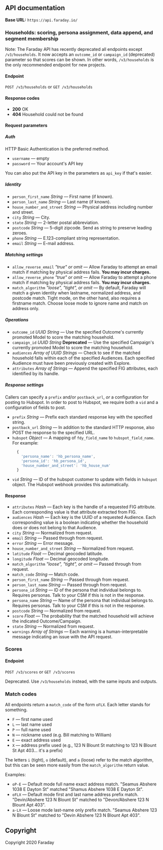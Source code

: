 ## API documentation

**Base URL:** `https://api.faraday.io/`

### Households: scoring, persona assignment, data append, and segment membership

Note: The Faraday API has recently deprecated all endpoints except `/v3/households`. It now accepts an `outcome_id` or `campaign_id` (deprecated) parameter so that scores can be shown. In other words, `/v3/households` is the only recommended endpoint for new projects.

#### Endpoint

`POST /v3/households` or `GET /v3/households`

#### Response codes

* **200** OK
* **404** Household could not be found

#### Request parameters

##### Auth

HTTP Basic Authentication is the preferred method.

  * `username` — empty
  * `password` — Your account's API key

You can also put the API key in the parameters as `api_key` if that's easier.

##### Identity

  * `person_first_name` _String_ — First name (if known).
  * `person_last_name` _String_ — Last name (if known).
  * `house_number_and_street` _String_ — Physical address including number and street.
  * `city` _String_ — City.
  * `state` _String_ — 2-letter postal abbreviation.
  * `postcode` _String_ — 5-digit zipcode. Send as string to preserve leading zeroes.
  * `phone` _String_ — E.123-compliant string representation.
  * `email` _String_ — E-mail address.

##### Matching settings

  * `allow_reverse_email` _"true" or omit_ — Allow Faraday to attempt an email match if matching by physical address fails. **You may incur charges.**
  * `allow_reverse_phone` _"true" or omit_ — Allow Faraday to attempt a phone match if matching by physical address fails. **You may incur charges.**
  * `match_algorithm` _"loose", "tight", or omit_ — By default, Faraday will match a given identity when lastname, normalized address, and postcode match. Tight mode, on the other hand, also requires a firstname match. Choose loose mode to ignore name and match on address only.

##### Operations

  * `outcome_id` _UUID String_ — Use the specified Outcome's currently promoted Model to score the matching household.
  * `campaign_id` _UUID String_ **Deprecated** — Use the specified Campaign's currently promoted Model to score the matching household.
  * `audiences` _Array of UUID Strings_ — Check to see if the matched household falls within each of the specified Audiences. Each specified Audience must have been previously created with Explore.
  * `attributes` _Array of Strings_ — Append the specified FIG attributes, each identified by its handle.

##### Response settings

Callers can specify a `prefix` and/or `postback_url`, _or_ a configuration for posting to Hubspot. In order to post to Hubspot, we require both a `vid` and a configuration of fields to post.

  * `prefix` _String_ — Prefix each standard response key with the specified string.
  * `postback_url` _String_ — In addition to the standard HTTP response, also POST the response to the specified URL.
  * `hubspot` _Object_ — A mapping of `fdy_field_name` to `hubspot_field_name`. For example:
    ```js
      {
        'persona_name': 'hb_persona_name',
        'persona_id': 'hb_persona_id',
        'house_number_and_street': 'hb_house_num'
      }
    ```
  * `vid` _String_ — ID of the hubspot customer to update with fields in `hubspot` object. The Hubspot webhook provides this automatically.

#### Response

  * `attributes` _Hash_ — Each key is the handle of a requested FIG attribute. Each corresponding value is that attribute extracted from FIG.
  * `audiences` _Hash_ — Each key is the UUID of a requested Audience. Each corresponding value is a boolean indicating whether the household does or does not belong to that Audience.
  * `city` _String_ — Normalized from request.
  * `email` _String_ — Passed through from request.
  * `error` _String_ — Error message.
  * `house_number_and_street` _String_ — Normalized from request.
  * `latitude` _Float_ — Decimal geocoded latitude.
  * `longitude` _Float_ — Decimal geocoded longitude.
  * `match_algorithm` _"loose", "tight", or omit_ — Passed through from request.
  * `match_code` _String_ — Match code.
  * `person_first_name` _String_ — Passed through from request.
  * `person_last_name` _String_ — Passed through from request.
  * `persona_id` _String_ — ID of the persona that individual belongs to. Requires personas. Talk to your CSM if this is not in the response.
  * `persona_name` _String_ — Name of the persona that individual belongs to. Requires personas. Talk to your CSM if this is not in the response.
  * `postcode` _String_ — Normalized from request.
  * `score` _Float_ — The probability that the matched household will achieve the indicated Outcome/Campaign.
  * `state` _String_ — Normalized from request.
  * `warnings` _Array of Strings_ — Each warning is a human-interpretable message indicating an issue with the API request.

### Scores

#### Endpoint

`POST /v3/scores` or `GET /v3/scores`

Deprecated. Use `/v3/households` instead, with the same inputs and outputs.

### Match codes

All endpoints return a `match_code` of the form `oFLX`. Each letter stands for something.

  * `F` — first name used
  * `L` — last name used
  * `P` — full name used
  * `N` — nickname used (e.g. Bill matching to William)
  * `E` — exact address used
  * `X` — address prefix used (e.g., 123 N Blount St matching to 123 N Blount St Apt 403... it's a prefix)

The letters `i` (tight), `o` (default), and `a` (loose) refer to the match algorithm, but this can be seen more easily from the `match_algorithm` return value.

Examples:

  * `oP-E` — Default mode full name exact address match. "Seamus Abshere 1038 E Dayton St" matched "Shamus Abshere 1038 E Dayton St".
  * `oFLX` — Default mode first and last name address prefix match. "Devin/Abshere 123 N Blount St" matched to "Devon/Abshere 123 N Blount Apt 403".
  * `a-LX` — Loose mode last-name only prefix match. "Seamus Abshere 123 N Blount St" matched to "Devin Abshere 123 N Blount Apt 403".

## Copyright

Copyright 2020 Faraday
